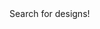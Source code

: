 <html lang="en">
<p1>Search for designs!</p1>
<head>
    <meta charset="UTF-8">
    <meta name="viewport" content="width=device-width, initial-scale=1.0">
    <title>Search Bar with Toggle Buttons</title>
    <style>
        .toggle-buttons {
            display: inline-block;
        }
        .toggle-buttons button {
            background-color: #ccc;
            border: none;
            color: black;
            padding: 10px 20px;
            text-align: center;
            text-decoration: none;
            display: inline-block;
            font-size: 16px;
            margin: 4px 2px;
            cursor: pointer;
            border-radius: 4px;
        }
        
        .toggle-buttons button.active {
            background-color: #007bff;
            color: white;
        }
    </style>
</head>
<body>
    <form action="#" method="get" onsubmit="return checkButton()">
        <input type="text" name="search" id="search" style="width: 400px;" placeholder="Enter your search term">
        <button type="submit">Search</button>
        <div class="toggle-buttons">
            <button id="publicBtn" type="button" onclick="toggleButtons('publicBtn')">Public</button>
            <button id="privateBtn" type="button" onclick="toggleButtons('privateBtn')">Private</button>
        </div>
    </form>
    <div id="tableContainer"></div>
    <script>
        var ian;
        function toggleButtons(activeButtonId) {
            var buttons = document.querySelectorAll('.toggle-buttons button');
            buttons.forEach(function(button) {
                if (button.id === activeButtonId) {
                    button.classList.add('active');
                } else {
                    button.classList.remove('active');
                }
            });
        }
        function checkButton() {
            var publicBtn = document.getElementById('publicBtn');
            var isPublicActive = publicBtn.classList.contains('active');
            if (isPublicActive) {
                ian = "public";
                getPublic();
            } else {
                ian = "private";
                getPrivate();
            }
            console.log(ian); // troubleshooting
            return false; // Prevent form submission for demonstration purposes
        }
        function getPublic() {
            // Making the GET request (public)
            fetch('http://127.0.0.1:8086/api/users/search')
                .then(response => {
                    if (!response.ok) {
                        throw new Error('Network response was not ok');
                    }
                    return response.json();
                })
                .then(data => {
                    console.log(data); // Handle the data returned from the server
                    displayDataInTable(data.Designs);
                })
                .catch(error => {
                    console.error('There was a problem with the fetch operation:', error);
                });
        }
        function getAuthToken() {
            // Retrieve the authentication token from cookies
            return document.cookie.replace(/(?:(?:^|.*;\s*)jwt\s*=\s*([^;]*).*$)|^.*$/, "$1");
}
        function getPrivate() {
            // Making the GET request (private)
            // MUST UPDATE LATER!!!
            //
            //
            var authToken = getAuthToken();
            console.log(authToken)
            fetch('http://127.0.0.1:8086/api/users/search', {
                method: 'PUT',
                headers: {
                    'Authorization': 'Bearer ' + authToken,
                    'Content-Type': 'application/json'
                },
            })
                .then(response => {
                    if (!response.ok) {
                        throw new Error('Network response was not ok');
                    }
                    return response.json();
                })
                .then(data => {
                    console.log('private requets succeeded', data);
                    displayDataInTable(data.Designs);
                })
                .catch(error => {
                    console.error('There was a problem with the PUT request:', error);
                });
        }
        function displayDataInTable(data) {
            var tableContainer = document.getElementById('tableContainer');
            var tableHTML = '<table>';
            tableHTML += '<tr><th>Name</th><th>Content</th><th>Likes</th><th>Dislikes</th><th>Type</th></tr>';
            data.forEach(function(item) {
                tableHTML += '<tr>';
                tableHTML += '<td>' + item.Name + '</td>';
                tableHTML += '<td>' + (item.Content || '') + '</td>';
                tableHTML += '<td>' + item.Likes + '</td>';
                tableHTML += '<td>' + item.Dislikes + '</td>';
                tableHTML += '<td>' + item.Type + '</td>';
                tableHTML += '</tr>';
            });
            tableHTML += '</table>';
            tableContainer.innerHTML = tableHTML;
        }
        document.getElementById('search').addEventListener('keypress', function(e) {
            if (e.key === 'Enter') {
                checkButton();
            }
        });
    </script>